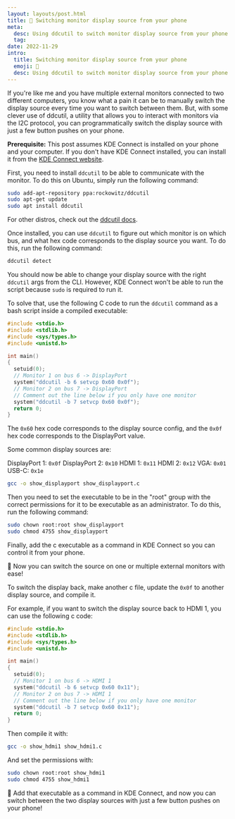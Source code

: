 ```yaml
---
layout: layouts/post.html
title: 📱 Switching monitor display source from your phone
meta:
  desc: Using ddcutil to switch monitor display source from your phone
  tag:
date: 2022-11-29
intro:
  title: Switching monitor display source from your phone
  emoji: 📱
  desc: Using ddcutil to switch monitor display source from your phone
---
```


If you're like me and you have multiple external monitors connected to two different computers, you know what a pain it can be to manually switch the display source every time you want to switch between them. But, with some clever use of ddcutil, a utility that allows you to interact with monitors via the I2C protocol, you can programmatically switch the display source with just a few button pushes on your phone.

**Prerequisite:** This post assumes KDE Connect is installed on your phone and your computer. If you don't have KDE Connect installed, you can install it from the [KDE Connect website](https://kdeconnect.kde.org/).

First, you need to install `ddcutil` to be able to communicate with the monitor. To do this on Ubuntu, simply run the following command:

```bash
sudo add-apt-repository ppa:rockowitz/ddcutil
sudo apt-get update
sudo apt install ddcutil
```

For other distros, check out the [ddcutil docs](http://www.ddcutil.com/install/).

Once installed, you can use `ddcutil` to figure out which monitor is on which bus, and what hex code corresponds to the display source you want. To do this, run the following command:

```bash
ddcutil detect
```

You should now be able to change your display source with the right `ddcutil` args from the CLI. However, KDE Connect won't be able to run the script because `sudo` is required to run it.

To solve that, use the following C code to run the `ddcutil` command as a bash script inside a compiled executable:

```c
#include <stdio.h>
#include <stdlib.h>
#include <sys/types.h>
#include <unistd.h>

int main()
{
  setuid(0);
  // Monitor 1 on bus 6 -> DisplayPort
  system("ddcutil -b 6 setvcp 0x60 0x0f");
  // Monitor 2 on bus 7 -> DisplayPort
  // Comment out the line below if you only have one monitor
  system("ddcutil -b 7 setvcp 0x60 0x0f");
  return 0;
}
```

The `0x60` hex code corresponds to the display source config, and the `0x0f` hex code corresponds to the DisplayPort value.

Some common display sources are:

DisplayPort 1: `0x0f`
DisplayPort 2: `0x10`
HDMI 1: `0x11`
HDMI 2: `0x12`
VGA: `0x01`
USB-C: `0x1e`

```bash
gcc -o show_displayport show_displayport.c
```

Then you need to set the executable to be in the "root" group with the correct permissions for it to be executable as an administrator. To do this, run the following command:

```bash
sudo chown root:root show_displayport 
sudo chmod 4755 show_displayport 
```

Finally, add the c executable as a command in KDE Connect so you can control it from your phone.

🎉 Now you can switch the source on one or multiple external monitors with ease!

To switch the display back, make another c file, update the `0x0f` to another display source, and compile it.

For example, if you want to switch the display source back to HDMI 1, you can use the following c code:

```c
#include <stdio.h>
#include <stdlib.h>
#include <sys/types.h>
#include <unistd.h>

int main()
{
  setuid(0);
  // Monitor 1 on bus 6 -> HDMI 1
  system("ddcutil -b 6 setvcp 0x60 0x11");
  // Monitor 2 on bus 7 -> HDMI 1
  // Comment out the line below if you only have one monitor
  system("ddcutil -b 7 setvcp 0x60 0x11");
  return 0;
}
```

Then compile it with:

```bash
gcc -o show_hdmi1 show_hdmi1.c
```

And set the permissions with:

```bash
sudo chown root:root show_hdmi1
sudo chmod 4755 show_hdmi1
```

💯 Add that executable as a command in KDE Connect, and now you can switch between the two display sources with just a few button pushes on your phone!
